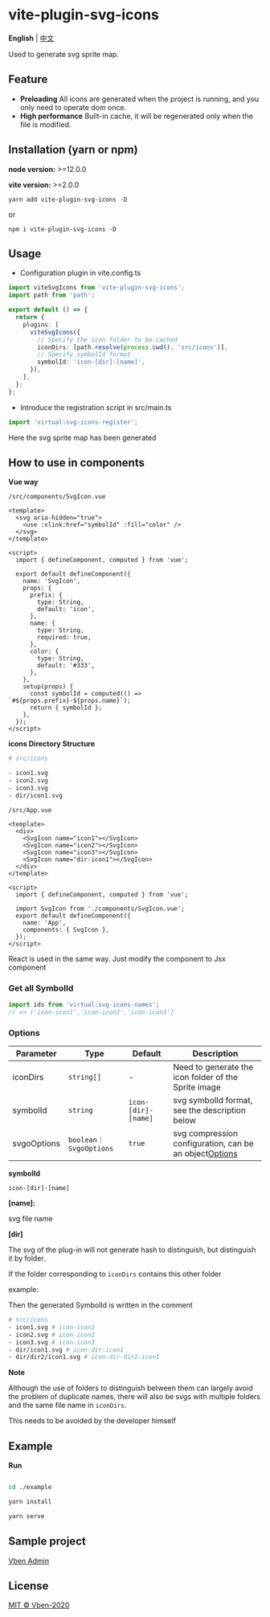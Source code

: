 # vite-plugin-svg-icons

**English** | [中文](./README.zh_CN.md)

Used to generate svg sprite map.

## Feature

- **Preloading** All icons are generated when the project is running, and you only need to operate dom once.
- **High performance** Built-in cache, it will be regenerated only when the file is modified.

## Installation (yarn or npm)

**node version:** >=12.0.0

**vite version:** >=2.0.0

```
yarn add vite-plugin-svg-icons -D
```

or

```
npm i vite-plugin-svg-icons -D
```

## Usage

- Configuration plugin in vite.config.ts

```ts
import viteSvgIcons from 'vite-plugin-svg-icons';
import path from 'path';

export default () => {
  return {
    plugins: [
      viteSvgIcons({
        // Specify the icon folder to be cached
        iconDirs: [path.resolve(process.cwd(), 'src/icons')],
        // Specify symbolId format
        symbolId: 'icon-[dir]-[name]',
      }),
    ],
  };
};
```

- Introduce the registration script in src/main.ts

```ts
import 'virtual:svg-icons-register';
```

Here the svg sprite map has been generated

## How to use in components

**Vue way**

`/src/components/SvgIcon.vue`

```vue
<template>
  <svg aria-hidden="true">
    <use :xlink:href="symbolId" :fill="color" />
  </svg>
</template>

<script>
  import { defineComponent, computed } from 'vue';

  export default defineComponent({
    name: 'SvgIcon',
    props: {
      prefix: {
        type: String,
        default: 'icon',
      },
      name: {
        type: String,
        required: true,
      },
      color: {
        type: String,
        default: '#333',
      },
    },
    setup(props) {
      const symbolId = computed(() => `#${props.prefix}-${props.name}`);
      return { symbolId };
    },
  });
</script>
```

**icons Directory Structure**

```bash
# src/icons

- icon1.svg
- icon2.svg
- icon3.svg
- dir/icon1.svg
```

`/src/App.vue`

```vue
<template>
  <div>
    <SvgIcon name="icon1"></SvgIcon>
    <SvgIcon name="icon2"></SvgIcon>
    <SvgIcon name="icon3"></SvgIcon>
    <SvgIcon name="dir-icon1"></SvgIcon>
  </div>
</template>

<script>
  import { defineComponent, computed } from 'vue';

  import SvgIcon from './components/SvgIcon.vue';
  export default defineComponent({
    name: 'App',
    components: { SvgIcon },
  });
</script>
```

React is used in the same way. Just modify the component to Jsx component

### Get all SymbolId

```ts
import ids from 'virtual:svg-icons-names';
// => ['icon-icon1','icon-icon2','icon-icon3']
```

### Options

| Parameter | Type | Default | Description |
| --- | --- | --- | --- |
| iconDirs | `string[]` | - | Need to generate the icon folder of the Sprite image |
| symbolId | `string` | `icon-[dir]-[name]` | svg symbolId format, see the description below |
| svgoOptions | `boolean｜SvgoOptions` | `true` | svg compression configuration, can be an object[Options](https://github.com/svg/svgo) |

**symbolId**

`icon-[dir]-[name]`

**[name]:**

svg file name

**[dir]**

The svg of the plug-in will not generate hash to distinguish, but distinguish it by folder.

If the folder corresponding to `iconDirs` contains this other folder

example:

Then the generated SymbolId is written in the comment

```bash
# src/icons
- icon1.svg # icon-icon1
- icon2.svg # icon-icon2
- icon3.svg # icon-icon3
- dir/icon1.svg # icon-dir-icon1
- dir/dir2/icon1.svg # icon-dir-dir2-icon1
```

**Note**

Although the use of folders to distinguish between them can largely avoid the problem of duplicate names, there will also be svgs with multiple folders and the same file name in `iconDirs`.

This needs to be avoided by the developer himself

## Example

**Run**

```bash

cd ./example

yarn install

yarn serve

```

## Sample project

[Vben Admin](https://github.com/anncwb/vue-vben-admin)

## License

[MIT © Vben-2020](./LICENSE)
